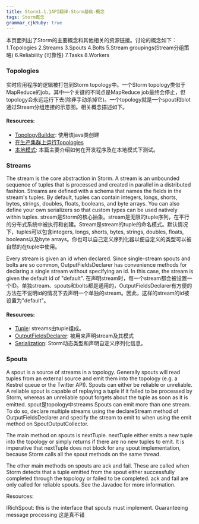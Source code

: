 ```yaml
---
title: Storm1.1.1API翻译-Storm基础-概念 
tags: Storm概念
grammar_cjkRuby: true
---
```

本页面列出了Storm的主要概念和其他相关的资源链接。讨论的概念如下：
1.Topologies
2.Streams
3.Spouts
4.Bolts
5.Stream groupings(Stream分组策略)
6.Reliability (可靠性)
7.Tasks
8.Workers
### Topologies
实时应用程序的逻辑被打包到Storm topology中。一个Storm topology类似于MapReduce的job。其中一个关键的不同点是MapReduce job最终会停止，但topology会永远运行下去(除非手动杀掉它)。一个topology就是一个spout和blot通过Stream分组连接的示意图。相关概念描述如下。
#### Resources:
* [TopologyBuilder](http://storm.apache.org/releases/1.1.1/javadocs/org/apache/storm/topology/TopologyBuilder.html): 使用该java类创建
* [在生产集群上运行Topologies](xxxx)
* [本地模式](xxxxx): 本篇主要介绍如何在开发程序及在本地模式下测试。
### Streams
The stream is the core abstraction in Storm. A stream is an unbounded sequence of tuples that is processed and created in parallel in a distributed fashion. Streams are defined with a schema that names the fields in the stream's tuples. By default, tuples can contain integers, longs, shorts, bytes, strings, doubles, floats, booleans, and byte arrays. You can also define your own serializers so that custom types can be used natively within tuples.
stream是Storm的核心抽象。stream是无限的tuple序列，在平行的分布式系统中被执行和创建。Stream是stream的tuple的命名模式。默认情况下，tuples可以包含integers, longs, shorts, bytes, strings, doubles, floats, booleans以及byte arrays。你也可以自己定义序列化器以便自定义的类型可以被自然的在tuple中使用。

Every stream is given an id when declared. Since single-stream spouts and bolts are so common, OutputFieldsDeclarer has convenience methods for declaring a single stream without specifying an id. In this case, the stream is given the default id of "default".
在声明stream时，每一个stream都会被设置一个ID。单独stream、spouts和bolts都是通用的，OutputFieldsDeclarer有方便的方法在不说明id的情况下去声明一个单独的stream。因此，这样的stream的id被设置为"default"。

#### Resources:
* [Tuple](xxxxx): streams由tuple组成。
* [OutputFieldsDeclarer](xxxxx): 被用来声明stream及其模式
* [Serialization](xxxx): Storm动态类型和声明自定义序列化信息。
### Spouts
A spout is a source of streams in a topology. Generally spouts will read tuples from an external source and emit them into the topology (e.g. a Kestrel queue or the Twitter API). Spouts can either be reliable or unreliable. A reliable spout is capable of replaying a tuple if it failed to be processed by Storm, whereas an unreliable spout forgets about the tuple as soon as it is emitted.
spout是topology中streams
Spouts can emit more than one stream. To do so, declare multiple streams using the declareStream method of OutputFieldsDeclarer and specify the stream to emit to when using the emit method on SpoutOutputCollector.

The main method on spouts is nextTuple. nextTuple either emits a new tuple into the topology or simply returns if there are no new tuples to emit. It is imperative that nextTuple does not block for any spout implementation, because Storm calls all the spout methods on the same thread.

The other main methods on spouts are ack and fail. These are called when Storm detects that a tuple emitted from the spout either successfully completed through the topology or failed to be completed. ack and fail are only called for reliable spouts. See the Javadoc for more information.

Resources:

IRichSpout: this is the interface that spouts must implement.
Guaranteeing message processing
这是真不错
